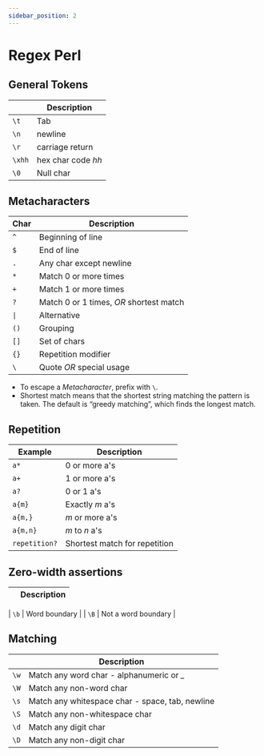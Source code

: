 ```yaml
---
sidebar_position: 2
---
```


# Regex Perl

## General Tokens
| | Description |
| --- | --- |
| `\t` | Tab |
| `\n` | newline |
| `\r` | carriage return |
| `\xhh` | hex char code *hh* |
| `\0` | Null char |






## Metacharacters
| Char | Description |
| --- | --- |
| `^` | Beginning of line |
| `$` | End of line |
| `.` | Any char except newline |
| `*` | Match 0 or more times |
| `+` | Match 1 or more times |
| `?` | Match 0 or 1 times, *OR* shortest match |
| <code>&#124;</code> | Alternative |
| `()` | Grouping |
| `[]` | Set of chars |
| `{}` | Repetition modifier |
| <code>&#92;</code> | Quote *OR* special usage |

- To escape a *Metacharacter*, prefix with <code>&#92;</code>.
- Shortest match means that the shortest string matching the pattern is taken. 
  The default is “greedy matching”, which finds the longest match.

## Repetition
| Example | Description |
| --- | --- |
| `a*` | 0 or more a's |
| `a+` | 1 or more a's |
| `a?` | 0 or 1 a's |
| `a{m}` | Exactly *m* a's |
| `a{m,}` | *m* or more a's |
| `a{m,n}` | *m* to *n* a's |
| `repetition?` | Shortest match for repetition |

## Zero-width assertions
| | Description |
| --- | --- |

| `\b` | Word boundary |
| `\B` | Not a word boundary |

## Matching
| | Description |
| --- | --- |
| `\w` | Match any word char - alphanumeric or *_* |
| `\W` | Match any non-word char |
| `\s` | Match any whitespace char - space, tab, newline |
| `\S` | Match any non-whitespace char |
| `\d` | Match any digit char |
| `\D` | Match any non-digit char |


